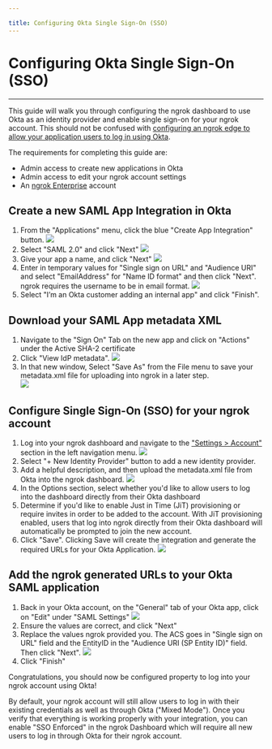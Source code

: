 ```yaml
---

title: Configuring Okta Single Sign-On (SSO)
---
```


# Configuring Okta Single Sign-On (SSO)
-------------------------------------

This guide will walk you through configuring the ngrok dashboard to use Okta as an identity provider and enable single sign-on for your ngrok account. This should not be confused with [configuring an ngrok edge to allow your application users to log in using Okta](/integrations/okta/sso-oidc). 

The requirements for completing this guide are:
- Admin access to create new applications in Okta
- Admin access to edit your ngrok account settings
- An [ngrok Enterprise](https://ngrok.com/pricing) account

## Create a new SAML App Integration in Okta

1. From the "Applications" menu, click the blue "Create App Integration" button.
![](/img/howto/dash-sso/okta-create-app.png)
1. Select "SAML 2.0" and click "Next"
![](/img/howto/dash-sso/okta-create-app-1.png)
1. Give your app a name, and click "Next"
![](/img/howto/dash-sso/okta-name-app.png)
1. Enter in temporary values for "Single sign on URL" and "Audience URI" and select "EmailAddress" for "Name ID format" and then click "Next". ngrok requires the username to be in email format.
![](/img/howto/dash-sso/okta-nameid-format.png)
1. Select "I’m an Okta customer adding an internal app" and click "Finish".

## Download your SAML App metadata XML

1. Navigate to the "Sign On" Tab on the new app and click on "Actions" under the Active SHA-2 certificate
1. Click "View IdP metadata". 
![](/img/howto/dash-sso/okta-view-cert.png)   
1. In that new window, Select "Save As" from the File menu to save your metadata.xml file for uploading into ngrok in a later step.  
![](/img/howto/dash-sso/okta-save-as-xml.png)

## Configure Single Sign-On (SSO) for your ngrok account

1. Log into your ngrok dashboard and navigate to the ["Settings > Account"](https://dashboard.ngrok.com/settings) section in the left navigation menu.
![](/img/howto/dash-sso/okta-ngrok-account-settings.png)
1. Select "+ New Identity Provider" button to add a new identity provider.
1. Add a helpful description, and then upload the metadata.xml file from Okta into the ngrok dashboard.
![](/img/howto/dash-sso/okta-ngrok-config-options.png)
1. In the Options section, select whether you'd like to allow users to log into the dashboard directly from their Okta dashboard
1. Determine if you'd like to enable Just in Time (JiT) provisioning or require invites in order to be added to the account. With JiT provisioning enabled, users that log into ngrok directly from their Okta dashboard will automatically be prompted to join the new account.
1. Click "Save". Clicking Save will create the integration and generate the required URLs for your Okta Application.
![](/img/howto/dash-sso/okta-ngrok-required-urls.png)

## Add the ngrok generated URLs to your Okta SAML application

1. Back in your Okta account, on the "General" tab of your Okta app, click on "Edit" under "SAML Settings"
![](/img/howto/dash-sso/okta-edit-app.png)
1. Ensure the values are correct, and click "Next"
1. Replace the values ngrok provided you. The ACS goes in "Single sign on URL" field and the EntityID in the "Audience URI (SP Entity ID)" field. Then click "Next".
![](/img/howto/dash-sso/okta-temp-urls.png)
1. Click "Finish"

Congratulations, you should now be configured property to log into your ngrok account using Okta!

By default, your ngrok account will still allow users to log in with their existing credentials as well as through Okta ("Mixed Mode"). Once you verify that everything is working properly with your integration, you can enable "SSO Enforced" in the ngrok Dashboard which will require all new users to log in through Okta for their ngrok account.



